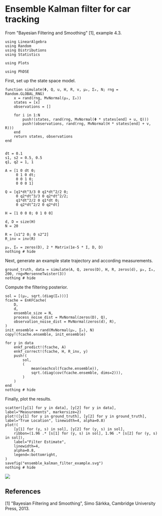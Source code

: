 # Ensemble Kalman filter for car tracking

From "Bayesian Filtering and Smoothing" [1], example 4.3.

```@example 1
using LinearAlgebra
using Random
using Distributions
using Statistics

using Plots

using PhDSE
```

First, set up the state space model.

```@example 1
function simulate(Φ, Q, u, H, R, v, μ₀, Σ₀, N; rng = Random.GLOBAL_RNG)
    x = rand(rng, MvNormal(μ₀, Σ₀))
    states = [x]
    observations = []

    for i in 1:N
        push!(states, rand(rng, MvNormal(Φ * states[end] + u, Q)))
        push!(observations, rand(rng, MvNormal(H * states[end] + v, R)))
    end
    return states, observations
end


dt = 0.1
s1, s2 = 0.5, 0.5
q1, q2 = 1, 1

A = [1 0 dt 0;
     0 1 0 dt;
     0 0 1 0;
     0 0 0 1]

Q = [q1*dt^3/3 0 q1*dt^2/2 0;
     0 q2*dt^3/3 0 q2*dt^2/2;
     q1*dt^2/2 0 q1*dt 0;
     0 q2*dt^2/2 0 q2*dt]

H = [1 0 0 0; 0 1 0 0]

d, D = size(H)
N = 20

R = [s1^2 0; 0 s2^2]
R_inv = inv(R)

μ₀, Σ₀ = zeros(D), 2 * Matrix(1e-5 * I, D, D)
nothing # hide
```

Next, generate an example state trajectory and according measurements.

```@example 1
ground_truth, data = simulate(A, Q, zeros(D), H, R, zeros(d), μ₀, Σ₀, 200, rng=MersenneTwister(3))
nothing # hide
```

Compute the filtering posterior.

```@example 1
sol = [(μ₀, sqrt.(diag(Σ₀)))]
fcache = EnKFCache(
    D,
    d,
    ensemble_size = N,
    process_noise_dist = MvNormal(zeros(D), Q),
    observation_noise_dist = MvNormal(zeros(d), R),
)
init_ensemble = rand(MvNormal(μ₀, Σ₀), N)
copy!(fcache.ensemble, init_ensemble)

for y in data
    enkf_predict!(fcache, A)
    enkf_correct!(fcache, H, R_inv, y)
    push!(
        sol,
        (
            mean(eachcol(fcache.ensemble)),
            sqrt.(diag(cov(fcache.ensemble, dims=2))),
        )
    )
end
nothing # hide
```

Finally, plot the results.

```@example 1
scatter([y[1] for y in data], [y[2] for y in data], label="Measurements", markersize=2)
plot!([y[1] for y in ground_truth], [y[2] for y in ground_truth], label="True Location", linewidth=4, alpha=0.8)
plot!(
    [y[1] for (y, s) in sol], [y[2] for (y, s) in sol],
    ribbon=(1.96 .* [s[1] for (y, s) in sol], 1.96 .* [s[2] for (y, s) in sol]),
    label="Filter Estimate",
    linewidth=4,
    alpha=0.8,
    legend=:bottomright,
)
savefig("ensemble_kalman_filter_example.svg")
nothing # hide
```

![](ensemble_kalman_filter_example.svg)


## References
[1] "Bayesian Filtering and Smoothing", Simo Särkka, Cambridge University Press, 2013.